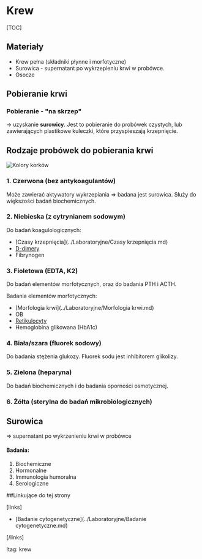 # Krew

[TOC]



## Materiały

- Krew pełna (składniki płynne i morfotyczne)
- Surowica - supernatant po wykrzepieniu krwi w probówce.
- Osocze




## Pobieranie krwi

### Pobieranie - "na skrzep"

→ uzyskanie **surowicy**. Jest to pobieranie do probówek czystych, lub zawierających plastikowe kuleczki, które przyspieszają krzepnięcie.



## Rodzaje probówek do pobierania krwi

![Kolory korków](img/probowki.png)



### 1. Czerwona (bez antykoagulantów)

Może zawierać aktywatory wykrzepiania ⇒ badana jest surowica. Służy do większości badań biochemicznych.



### 2. Niebieska (z cytrynianem sodowym)

Do badań koagulologicznych:

- [Czasy krzepnięcia](../Laboratoryjne/Czasy krzepnięcia.md)
- [D-dimery](../Laboratoryjne/D-Dimery.md)
- Fibrynogen



### 3. Fioletowa (EDTA, K2)

Do badań elementów morfotycznych, oraz do badania PTH i ACTH.

Badania elementów morfotycznych:

- [Morfologia krwi](../Laboratoryjne/Morfologia krwi.md)
- OB
- [Retikulocyty](../Laboratoryjne/Retikulocyty.md)
- Hemoglobina glikowana (HbA1c)





### 4. Biała/szara (fluorek sodowy)

Do badania stężenia glukozy. Fluorek sodu jest inhibitorem glikolizy.



### 5. Zielona (heparyna)

Do badań biochemicznych i do badania oporności osmotycznej.



### 6. Żółta (sterylna do badań mikrobiologicznych)







## Surowica

⇒ supernatant po wykrzenieniu krwi w probówce



#### Badania:

1. Biochemiczne
2. Hormonalne
3. Immunologia humoralna
4. Serologiczne













##Linkujące do tej strony

[links]

- [Badanie cytogenetyczne](../Laboratoryjne/Badanie cytogenetyczne.md)


[/links]

!tag: krew













